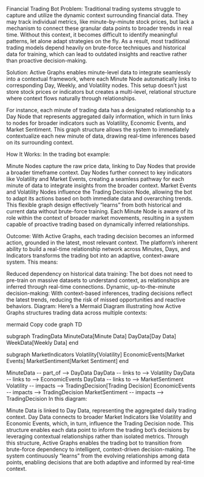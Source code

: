 
Financial Trading Bot
Problem: Traditional trading systems struggle to capture and utilize the dynamic context surrounding financial data. They may track individual metrics, like minute-by-minute stock prices, but lack a mechanism to connect these granular data points to broader trends in real time. Without this context, it becomes difficult to identify meaningful patterns, let alone adapt strategies on the fly. As a result, most traditional trading models depend heavily on brute-force techniques and historical data for training, which can lead to outdated insights and reactive rather than proactive decision-making.

Solution: Active Graphs enables minute-level data to integrate seamlessly into a contextual framework, where each Minute Node automatically links to corresponding Day, Weekly, and Volatility nodes. This setup doesn’t just store stock prices or indicators but creates a multi-level, relational structure where context flows naturally through relationships.

For instance, each minute of trading data has a designated relationship to a Day Node that represents aggregated daily information, which in turn links to nodes for broader indicators such as Volatility, Economic Events, and Market Sentiment. This graph structure allows the system to immediately contextualize each new minute of data, drawing real-time inferences based on its surrounding context.

How It Works:
In the trading bot example:

Minute Nodes capture the raw price data, linking to Day Nodes that provide a broader timeframe context.
Day Nodes further connect to key indicators like Volatility and Market Events, creating a seamless pathway for each minute of data to integrate insights from the broader context.
Market Events and Volatility Nodes influence the Trading Decision Node, allowing the bot to adapt its actions based on both immediate data and overarching trends.
This flexible graph design effectively “learns” from both historical and current data without brute-force training. Each Minute Node is aware of its role within the context of broader market movements, resulting in a system capable of proactive trading based on dynamically inferred relationships.

Outcome:
With Active Graphs, each trading decision becomes an informed action, grounded in the latest, most relevant context. The platform’s inherent ability to build a real-time relationship network across Minutes, Days, and Indicators transforms the trading bot into an adaptive, context-aware system. This means:

Reduced dependency on historical data training: The bot does not need to pre-train on massive datasets to understand context, as relationships are inferred through real-time connections.
Dynamic, up-to-the-minute decision-making: With context-based inferences, trading decisions reflect the latest trends, reducing the risk of missed opportunities and reactive behaviors.
Diagram:
Here’s a Mermaid Diagram illustrating how Active Graphs structures trading data across multiple contexts:

mermaid
Copy code
graph TD

  subgraph TradingData
    MinuteData[Minute Data]
    DayData[Day Data]
    WeekData[Weekly Data]
  end

  subgraph MarketIndicators
    Volatility[Volatility]
    EconomicEvents[Market Events]
    MarketSentiment[Market Sentiment]
  end

  MinuteData -- part_of --> DayData
  DayData -- links to --> Volatility
  DayData -- links to --> EconomicEvents
  DayData -- links to --> MarketSentiment
  Volatility -- impacts --> TradingDecision[Trading Decision]
  EconomicEvents -- impacts --> TradingDecision
  MarketSentiment -- impacts --> TradingDecision
In this diagram:

Minute Data is linked to Day Data, representing the aggregated daily trading context.
Day Data connects to broader Market Indicators like Volatility and Economic Events, which, in turn, influence the Trading Decision node.
This structure enables each data point to inform the trading bot’s decisions by leveraging contextual relationships rather than isolated metrics.
Through this structure, Active Graphs enables the trading bot to transition from brute-force dependency to intelligent, context-driven decision-making. The system continuously “learns” from the evolving relationships among data points, enabling decisions that are both adaptive and informed by real-time context.
